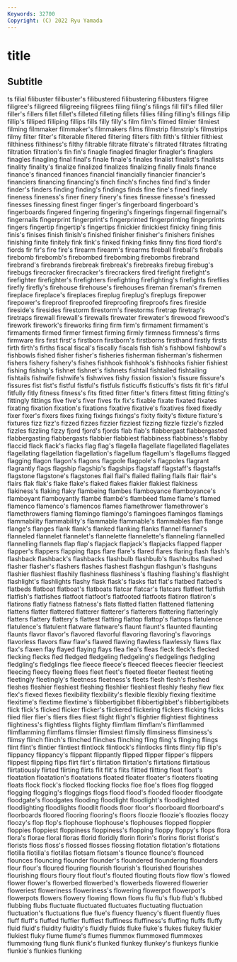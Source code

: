 ```yaml
---
Keywords: 32700
Copyright: (C) 2022 Ryu Yamada
---
```



# title

## Subtitle
ts filial filibuster filibuster's filibustered filibustering filibusters filigree filigree's filigreed
filigreeing filigrees filing filing's filings fill fill's filled filler filler's
fillers fillet fillet's filleted filleting fillets fillies filling filling's fillings
fillip fillip's filliped filliping fillips fills filly filly's film film's
filmed filmier filmiest filming filmmaker filmmaker's filmmakers films filmstrip filmstrip's
filmstrips filmy filter filter's filterable filtered filtering filters filth filth's
filthier filthiest filthiness filthiness's filthy filtrable filtrate filtrate's filtrated filtrates
filtrating filtration filtration's fin fin's finagle finagled finagler finagler's finaglers
finagles finagling final final's finale finale's finales finalist finalist's finalists
finality finality's finalize finalized finalizes finalizing finally finals finance finance's
financed finances financial financially financier financier's financiers financing financing's finch
finch's finches find find's finder finder's finders finding finding's findings
finds fine fine's fined finely fineness fineness's finer finery finery's
fines finesse finesse's finessed finesses finessing finest finger finger's fingerboard
fingerboard's fingerboards fingered fingering fingering's fingerings fingernail fingernail's fingernails fingerprint
fingerprint's fingerprinted fingerprinting fingerprints fingers fingertip fingertip's fingertips finickier finickiest
finicky fining finis finis's finises finish finish's finished finisher finisher's
finishers finishes finishing finite finitely fink fink's finked finking finks
finny fins fiord fiord's fiords fir fir's fire fire's firearm
firearm's firearms fireball fireball's fireballs firebomb firebomb's firebombed firebombing firebombs
firebrand firebrand's firebrands firebreak firebreak's firebreaks firebug firebug's firebugs firecracker
firecracker's firecrackers fired firefight firefight's firefighter firefighter's firefighters firefighting firefighting's
firefights fireflies firefly firefly's firehouse firehouse's firehouses fireman fireman's firemen
fireplace fireplace's fireplaces fireplug fireplug's fireplugs firepower firepower's fireproof fireproofed
fireproofing fireproofs fires fireside fireside's firesides firestorm firestorm's firestorms firetrap
firetrap's firetraps firewall firewall's firewalls firewater firewater's firewood firewood's firework
firework's fireworks firing firm firm's firmament firmament's firmaments firmed firmer
firmest firming firmly firmness firmness's firms firmware firs first first's
firstborn firstborn's firstborns firsthand firstly firsts firth firth's firths fiscal
fiscal's fiscally fiscals fish fish's fishbowl fishbowl's fishbowls fished fisher
fisher's fisheries fisherman fisherman's fishermen fishers fishery fishery's fishes fishhook
fishhook's fishhooks fishier fishiest fishing fishing's fishnet fishnet's fishnets fishtail
fishtailed fishtailing fishtails fishwife fishwife's fishwives fishy fission fission's fissure
fissure's fissures fist fist's fistful fistful's fistfuls fisticuffs fisticuffs's fists
fit fit's fitful fitfully fitly fitness fitness's fits fitted fitter
fitter's fitters fittest fitting fitting's fittingly fittings five five's fiver
fives fix fix's fixable fixate fixated fixates fixating fixation fixation's
fixations fixative fixative's fixatives fixed fixedly fixer fixer's fixers fixes
fixing fixings fixings's fixity fixity's fixture fixture's fixtures fizz fizz's
fizzed fizzes fizzier fizziest fizzing fizzle fizzle's fizzled fizzles fizzling
fizzy fjord fjord's fjords flab flab's flabbergast flabbergasted flabbergasting flabbergasts
flabbier flabbiest flabbiness flabbiness's flabby flaccid flack flack's flacks flag
flag's flagella flagellate flagellated flagellates flagellating flagellation flagellation's flagellum flagellum's
flagellums flagged flagging flagon flagon's flagons flagpole flagpole's flagpoles flagrant
flagrantly flags flagship flagship's flagships flagstaff flagstaff's flagstaffs flagstone flagstone's
flagstones flail flail's flailed flailing flails flair flair's flairs flak
flak's flake flake's flaked flakes flakier flakiest flakiness flakiness's flaking
flaky flambeing flambes flamboyance flamboyance's flamboyant flamboyantly flambé flambé's flambéed
flame flame's flamed flamenco flamenco's flamencos flames flamethrower flamethrower's flamethrowers
flaming flamingo flamingo's flamingoes flamingos flamings flammability flammability's flammable flammable's
flammables flan flange flange's flanges flank flank's flanked flanking flanks
flannel flannel's flanneled flannelet flannelet's flannelette flannelette's flanneling flannelled flannelling
flannels flap flap's flapjack flapjack's flapjacks flapped flapper flapper's flappers
flapping flaps flare flare's flared flares flaring flash flash's flashback
flashback's flashbacks flashbulb flashbulb's flashbulbs flashed flasher flasher's flashers flashes
flashest flashgun flashgun's flashguns flashier flashiest flashily flashiness flashiness's flashing
flashing's flashlight flashlight's flashlights flashy flask flask's flasks flat flat's
flatbed flatbed's flatbeds flatboat flatboat's flatboats flatcar flatcar's flatcars flatfeet
flatfish flatfish's flatfishes flatfoot flatfoot's flatfooted flatfoots flatiron flatiron's flatirons
flatly flatness flatness's flats flatted flatten flattened flattening flattens flatter
flattered flatterer flatterer's flatterers flattering flatteringly flatters flattery flattery's flattest
flatting flattop flattop's flattops flatulence flatulence's flatulent flatware flatware's flaunt
flaunt's flaunted flaunting flaunts flavor flavor's flavored flavorful flavoring flavoring's
flavorings flavorless flavors flaw flaw's flawed flawing flawless flawlessly flaws
flax flax's flaxen flay flayed flaying flays flea flea's fleas
fleck fleck's flecked flecking flecks fled fledged fledgeling fledgeling's fledgelings
fledgling fledgling's fledglings flee fleece fleece's fleeced fleeces fleecier fleeciest
fleecing fleecy fleeing flees fleet fleet's fleeted fleeter fleetest fleeting
fleetingly fleetingly's fleetness fleetness's fleets flesh flesh's fleshed fleshes fleshier
fleshiest fleshing fleshlier fleshliest fleshly fleshy flew flex flex's flexed
flexes flexibility flexibility's flexible flexibly flexing flexitime flexitime's flextime flextime's
flibbertigibbet flibbertigibbet's flibbertigibbets flick flick's flicked flicker flicker's flickered flickering
flickers flicking flicks flied flier flier's fliers flies fliest flight
flight's flightier flightiest flightiness flightiness's flightless flights flighty flimflam flimflam's
flimflammed flimflamming flimflams flimsier flimsiest flimsily flimsiness flimsiness's flimsy flinch
flinch's flinched flinches flinching fling fling's flinging flings flint flint's
flintier flintiest flintlock flintlock's flintlocks flints flinty flip flip's flippancy
flippancy's flippant flippantly flipped flipper flipper's flippers flippest flipping flips
flirt flirt's flirtation flirtation's flirtations flirtatious flirtatiously flirted flirting flirts
flit flit's flits flitted flitting float float's floatation floatation's floatations
floated floater floater's floaters floating floats flock flock's flocked flocking
flocks floe floe's floes flog flogged flogging flogging's floggings flogs
flood flood's flooded flooder floodgate floodgate's floodgates flooding floodlight floodlight's
floodlighted floodlighting floodlights floodlit floods floor floor's floorboard floorboard's floorboards
floored flooring flooring's floors floozie floozie's floozies floozy floozy's flop
flop's flophouse flophouse's flophouses flopped floppier floppies floppiest floppiness floppiness's
flopping floppy floppy's flops flora flora's florae floral floras florid
floridly florin florin's florins florist florist's florists floss floss's flossed
flosses flossing flotation flotation's flotations flotilla flotilla's flotillas flotsam flotsam's
flounce flounce's flounced flounces flouncing flounder flounder's floundered floundering flounders
flour flour's floured flouring flourish flourish's flourished flourishes flourishing flours
floury flout flout's flouted flouting flouts flow flow's flowed flower
flower's flowerbed flowerbed's flowerbeds flowered flowerier floweriest floweriness floweriness's flowering
flowerpot flowerpot's flowerpots flowers flowery flowing flown flows flu flu's
flub flub's flubbed flubbing flubs fluctuate fluctuated fluctuates fluctuating fluctuation
fluctuation's fluctuations flue flue's fluency fluency's fluent fluently flues fluff
fluff's fluffed fluffier fluffiest fluffiness fluffiness's fluffing fluffs fluffy fluid
fluid's fluidity fluidity's fluidly fluids fluke fluke's flukes flukey flukier
flukiest fluky flume flume's flumes flummox flummoxed flummoxes flummoxing flung
flunk flunk's flunked flunkey flunkey's flunkeys flunkie flunkie's flunkies flunking
